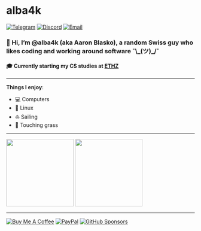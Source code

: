 # alba4k
[![Telegram](https://img.shields.io/badge/Telegram-2CA5E0?logo=telegram&logoColor=white)](https://t.me/alba4k)
[![Discord](https://img.shields.io/badge/Discord-5865F2?logo=discord&logoColor=white)](https://discord.com/users/603136718891253761)
[![Email](https://img.shields.io/badge/Email-D14836?logo=gmail&logoColor=white)](mailto:blaskoazzolaaaron@gmail.com)

### 👋 Hi, I’m @alba4k (aka Aaron Blasko), a random Swiss guy who likes coding and working around software ¯\\\_(ツ)\_/¯
#### 🎓 Currently starting my CS studies at [ETHZ](https://ethz.ch/en.html)

---

**Things I enjoy**:
* 💻 Computers
* 🐧 Linux
* ⛵ Sailing
* 🌿 Touching grass

---

<!-- Might want to change it to center, idk -->
<div align="left">
  <img src="https://github-readme-stats.vercel.app/api?username=alba4k&show_icons=true&theme=dark" height="180em"/>
  <img src="https://github-readme-stats.vercel.app/api/top-langs/?username=alba4k&exclude_repo=.dotfiles&layout=compact&theme=dark&card_width=320" height="180em"/>
</div>

---

[![Buy Me A Coffee](https://img.shields.io/badge/Buy%20Me%20a%20Coffee-FFDD00?logo=buymeacoffee&logoColor=black)](https://www.buymeacoffee.com/alba4k)
[![PayPal](https://img.shields.io/badge/PayPal-00457C?logo=paypal&logoColor=white)](https://www.paypal.me/alba4k)
[![GitHub Sponsors](https://img.shields.io/badge/GitHub%20Sponsors-FF69B4?logo=githubsponsors&logoColor=white)](https://github.com/sponsors/alba4k)
